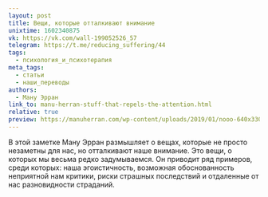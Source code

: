 ```yaml
---
layout: post
title: Вещи, которые отталкивают внимание
unixtime: 1602340875
vk: https://vk.com/wall-199052526_57
telegram: https://t.me/reducing_suffering/44
tags:
  - психология_и_психотерапия
meta_tags:
  - статьи
  - наши_переводы
authors:
  - Ману Эрран
link_to: manu-herran-stuff-that-repels-the-attention.html
relative: true
preview: https://manuherran.com/wp-content/uploads/2019/01/nooo-640x330.png
---
```

В этой заметке Ману Эрран размышляет о вещах, которые не просто незаметны для нас, но отталкивают наше внимание. Это вещи, о которых мы весьма редко задумываемся. Он приводит ряд примеров, среди которых: наша эгоистичность, возможная обоснованность неприятной нам критики, риски страшных последствий и отдаленные от нас разновидности страданий.